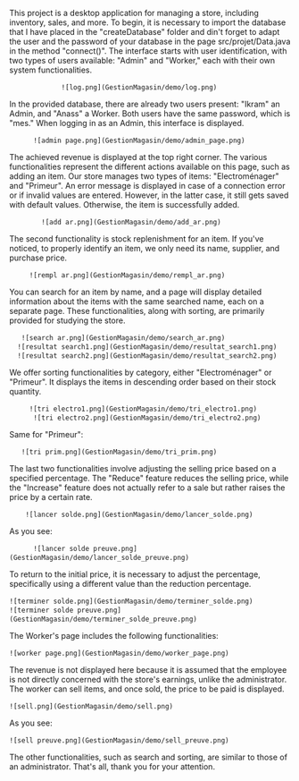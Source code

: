 This project is a desktop application for managing a store, including inventory, sales, and more. To begin, it is necessary to import the database that I have placed in the "createDatabase" folder and din't forget to adapt the user and the password of your database in the page src/projet/Data.java in the method "connect()". The interface starts with user identification, with two types of users available: "Admin" and "Worker," each with their own system functionalities. 

                 ![log.png](GestionMagasin/demo/log.png)

In the provided database, there are already two users present: "Ikram" an Admin, and "Anass" a Worker. Both users have the same password, which is "mes."
When logging in as an Admin, this interface is displayed.

          ![admin page.png](GestionMagasin/demo/admin_page.png)

The achieved revenue is displayed at the top right corner. The various functionalities represent the different actions available on this page, such as adding an item. Our store manages two types of items: "Electroménager" and "Primeur". An error message is displayed in case of a connection error or if invalid values are entered. However, in the latter case, it still gets saved with default values. Otherwise, the item is successfully added.

            ![add ar.png](GestionMagasin/demo/add_ar.png)

The second functionality is stock replenishment for an item. If you've noticed, to properly identify an item, we only need its name, supplier, and purchase price.

         ![rempl ar.png](GestionMagasin/demo/rempl_ar.png)

You can search for an item by name, and a page will display detailed information about the items with the same searched name, each on a separate page. These functionalities, along with sorting, are primarily provided for studying the store.

       ![search ar.png](GestionMagasin/demo/search_ar.png)
      ![resultat search1.png](GestionMagasin/demo/resultat_search1.png)
      ![resultat search2.png](GestionMagasin/demo/resultat_search2.png)

We offer sorting functionalities by category, either "Electroménager" or "Primeur". It displays the items in descending order based on their stock quantity.

         ![tri electro1.png](GestionMagasin/demo/tri_electro1.png)
          ![tri electro2.png](GestionMagasin/demo/tri_electro2.png)

Same for "Primeur":

       ![tri prim.png](GestionMagasin/demo/tri_prim.png)

The last two functionalities involve adjusting the selling price based on a specified percentage. The "Reduce" feature reduces the selling price, while the "Increase" feature does not actually refer to a sale but rather raises the price by a certain rate.

        ![lancer solde.png](GestionMagasin/demo/lancer_solde.png)

As you see:

          ![lancer solde preuve.png](GestionMagasin/demo/lancer_solde_preuve.png)

To return to the initial price, it is necessary to adjust the percentage, specifically using a different value than the reduction percentage.

    ![terminer solde.png](GestionMagasin/demo/terminer_solde.png)
    ![terminer solde preuve.png](GestionMagasin/demo/terminer_solde_preuve.png)

The Worker's page includes the following functionalities:

    ![worker page.png](GestionMagasin/demo/worker_page.png)

The revenue is not displayed here because it is assumed that the employee is not directly concerned with the store's earnings, unlike the administrator. The worker can sell items, and once sold, the price to be paid is displayed.

    ![sell.png](GestionMagasin/demo/sell.png)

As you see:

    ![sell preuve.png](GestionMagasin/demo/sell_preuve.png)

The other functionalities, such as search and sorting, are similar to those of an administrator. 
That's all, thank you for your attention.

